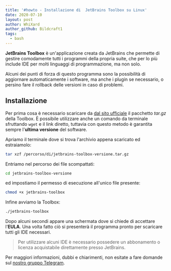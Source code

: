 ```yaml
---
title: '#howto - Installazione di  JetBrains Toolbox su Linux'
date: 2020-07-10
layout: post
author: WhiXard
author_github: Bildcraft1
tags:
  - bash
---
```

**JetBrains Toolbox** è un'applicazione creata da JetBrains che permette di gestire comodamente tutti i programmi della propria suite, che per lo più include IDE per molti linguaggi di programmazione, ma non solo. 

Alcuni dei punti di forza di questo programma sono la possibilità di aggiornare automaticamente i software, ma anche i plugin se necessario, o persino fare il rollback delle versioni in caso di problemi.

## Installazione

Per prima cosa è necessario scaricare da <a href="https://www.jetbrains.com/toolbox-app/download/download-thanks.html?platform=linux">dal sito ufficiale</a> il pacchetto *tar.gz* della Toolbox. È possibile utilizzare anche un comando da terminale sfruttando `wget` e il link diretto, tuttavia con questo metodo è garantita sempre l'**ultima versione** del software.

Apriamo il terminale dove si trova l'archivio appena scaricato ed estraiamolo:

```bash
tar xzf /percorso/di/jetbrains-toolbox-versione.tar.gz
```

Entriamo nel percorso dei file scompattati:

```bash
cd jetbrains-toolbox-versione
```

ed impostiamo il permesso di esecuzione all'unico file presente:

```bash
chmod +x jetbrains-toolbox
```

Infine avviamo la Toolbox:

```bash
./jetbrains-toolbox
```

Dopo alcuni secondi appare una schermata dove si chiede di accettare l'**EULA**. Una volta fatto ciò si presenterà il programma pronto per scaricare tutti gli IDE necessari.

> Per utilizzare alcuni IDE è necessario possedere un abbonamento o licenza acquistabile direttamente presso JetBrains.

Per maggiori informazioni, dubbi e chiarimenti, non esitate a fare domande sul <a href="https://t.me/linuxpeople">nostro gruppo Telegram</a>.